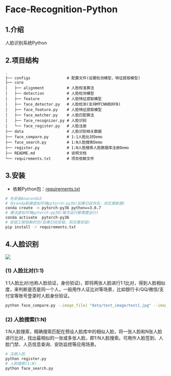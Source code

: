 # Face-Recognition-Python

## 1.介绍

人脸识别系统Python

## 2.项目结构

```
.
├── configs                # 配置文件(设置检测模型，特征提取模型)
├── core
│   ├── alignment          # 人脸校准算法
│   ├── detection          # 人脸检测模型
│   ├── feature            # 人脸特征提取模型
│   ├── face_detector.py   # 人脸检测(支持MTCNN和RFB)
│   ├── face_feature.py    # 人脸特征提取模型
│   ├── face_matcher.py    # 人脸匹配算法
│   ├── face_recognizer.py # 人脸识别 
│   └── face_register.py   # 人脸注册
├── data                   # 人脸识别相关数据
├── face_compare.py        # 1:1人脸比对Demo
├── face_search.py         # 1:N人脸搜索Demo
├── register.py            # 1:N人脸搜索人脸数据库注册Demo
├── README.md              # 说明文档
└── requirements.txt       # 项目依赖文件
```

## 3.安装

- 依赖Python包：[requirements.txt](requirements.txt)

```bash
# 先安装Anaconda3
# 在conda新建虚拟环境pytorch-py36(如果已经存在，则无需新建)
conda create -n pytorch-py36 python==3.6.7
# 激活虚拟环境pytorch-py36(每次运行都需要运行)
conda activate  pytorch-py36
# 安装工程依赖的包(如果已经安装，则无需安装)
pip install -r requirements.txt
```

## 4.人脸识别
![](docs/framework.png)

### (1) 人脸比对(1:1)
1:1人脸比对(也称人脸验证，身份验证)，即将两张人脸进行1:1比对，得到人脸相似度，来判断是否是同一个人，一般用作人证比对等场景，比如银行卡/QQ/微信/支付宝等账号登录时人脸身份验证。

```bash
python face_compare.py --image_file1 "data/test_image/test1.jpg" --image_file2 "data/test_image/test2.jpg"
```

### (2) 人脸搜索(1:N)

1:N人脸搜索，精确搜索匹配在预设人脸库中的相似人脸，将一张人脸和N张人脸进行比对，找出最相似的一张或多张人脸，即1:N人脸搜索。可用作人脸签到、人脸门禁、人员信息查询、安防监控等应用场景。

```bash
# 注册人脸
python register.py
# 人脸搜索(1:N)
python face_search.py
```
